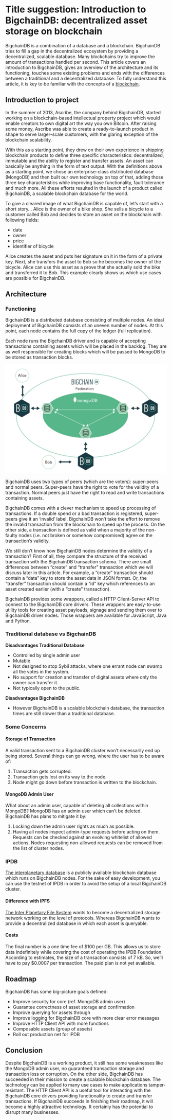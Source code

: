 # Title suggestion: Introduction to BigchainDB: decentralized asset storage on blockchain

BigchainDB is a combination of a database and a blockchain. BigchainDB tries to fill a gap in the decentralized ecosystem by providing a decentralized, scalable database. Many blockchains try to improve the amount of transactions handled per second. This article covers an introduction to BigchainDB, gives an overview of the architecture and its functioning, touches some existing problems and ends with the differences between a traditional and a decentralized database. To fully understand this article, it is key to be familiar with the concepts of a [blockchain].

## Introduction to project
In the summer of 2013, Ascribe, the company behind BigchainDB, started working on a blockchain-based intellectual property project which would enable creators to own digital art the way you own Bitcoin. After raising some money, Ascribe was able to create a ready-to-launch product in shape to serve larger-scale customers, with the glaring exception of the blockchain scalability. 

With this as a starting point, they drew on their own experience in shipping blockchain products to define three specific characteristics: decentralized, immutable and the ability to register and transfer assets. An asset can basically be anything in the form of text output. With the definitions above as a starting point, we chose an enterprise-class distributed database (MongoDB) and then built our own technology on top of that, adding those three key characteristics while improving base functionality, fault tolerance and much more. All these efforts resulted in the launch of a product called BigchainDB, a scalable blockchain database for the world.

To give a cleared image of what BigchainDB is capable of, let’s start with a short story… Alice is the owner of a bike shop. She sells a bicycle to a customer called Bob and decides to store an asset on the blockchain with following fields:
- date
- owner
- price
- identifier of bicycle

Alice creates the asset and puts her signature on it in the form of a private key. Next, she transfers the asset to Bob so he becomes the owner of the bicycle. Alice can use this asset as a prove that she actually sold the bike and transferred it to Bob. This example clearly shows us which use cases are possible for BigchainDB. 


## Architecture
### Functioning
BigchainDB is a distributed database consisting of multiple nodes. An ideal deployment of BigchainDB consists of an uneven number of nodes. At this point, each node contains the full copy of the ledger (full replication). 

Each node runs the BigchainDB driver and is capable of accepting transactions containing assets which will be placed in the backlog. They are as well responsible for creating blocks which will be passed to MongoDB to be stored as transaction blocks. 

![BigchainDB Architecture][architecture]

BigchainDB uses two types of peers (which are the voters): super-peers and normal peers. Super-peers have the right to vote for the validity of a transaction. Normal peers just have the right to read and write transactions containing assets. 

BigchainDB comes with a clever mechanism to speed up processing of transactions. If a double spend or a bad transaction is registered, super-peers give it an ‘invalid’ label. BigchainDB won’t take the effort to remove the invalid transaction from the blockchain to speed up the process. On the other side, a transaction is defined as valid when a majority of the non-faulty nodes (i.e. not broken or somehow compromised) agree on the transaction’s validity.

We still don’t know how BigchainDB nodes determine the validity of a transaction? First of all, they compare the structure of the received transaction with the BigchainDB transaction schema. There are small differences between “create” and “transfer” transaction which we will discuss later in this article. For example, a “create” transaction should contain a “data” key to store the asset data in JSON format. Or, the “transfer” transaction should contain a “id” key which references to an asset created earlier (with a “create” transaction).

BigchainDB provides some wrappers, called a HTTP Client-Server API to connect to the BigchainDB core drivers. These wrappers are easy-to-use utility tools for creating asset payloads, signage and sending them over to BigchainDB driver nodes. Those wrappers are available for JavaScript, Java and Python. 

### Traditional database vs BigchainDB
**Disadvantages Traditional Database**

- Controlled by single admin user
- Mutable
- Not designed to stop Sybil attacks, where one errant node can swamp all the votes in the system.
- No support for creation and transfer of digital assets where only the owner can transfer it.
- Not typically open to the public.

**Disadvantages BigchainDB**

- However BigchainDB is a scalable blockchain database, the transaction times are still slower than a traditional database. 

### Some Concerns
#### Storage of Transaction
A valid transaction sent to a BigchainDB cluster won’t necessarily end up being stored. Several things can go wrong, where the user has to be aware of:

1. Transaction gets corrupted.
2. Transaction gets lost on its way to the node.
3. Node might go down before transaction is written to the blockchain.

#### MongoDB Admin User
What about an admin user, capable of deleting all collections within MongoDB? MongoDB has an admin user which can’t be deleted. BigchainDB has plans to mitigate it by:

1. Locking down the admin user rights as much as possible.
2. Having all nodes inspect admin-type requests before acting on them. Requests can be checked against an evolving whitelist of allowed actions. Nodes requesting non-allowed requests can be removed from the list of cluster nodes.

### IPDB
[The interplanetary database] is a publicly available blockchain database which runs on BigchainDB nodes. For the sake of easy development, you can use the testnet of IPDB in order to avoid the setup of a local BigchainDB cluster. 

#### Difference with IPFS
[The Inter Planetary File System] wants to become a decentralized storage network working on the level of protocols. Whereas BigchainDB wants to provide a decentralized database in which each asset is queryable. 

#### Costs
The final number is a one time fee of $100 per GB. This allows us to store data indefinitely while covering the cost of operating the IPDB Foundation. According to estimates, the size of a transaction consists of 7 kB. So, we’ll have to pay $0.0007 per transaction. The paid plan is not yet available.


## Roadmap
BigchainDB has some big-picture goals defined:


- Improve security for core (ref. MongoDB admin user)
- Guarantee correctness of asset storage and confirmation
- Improve querying for assets through 
- Improve logging for BigchainDB core with more clear error messages
- Improve HTTP Client API with more functions
- Composable assets (group of assets)
- Roll out production net for IPDB

## Conclusion
Despite BigchainDB is a working product, it still has some weaknesses like the MongoDB admin user, no guaranteed transaction storage and transaction loss or corruption. On the other side, BigchainDB has succeeded in their mission to create a scalable blockchain database. The technology can be applied to many use cases to make applications tamper-resistant. The HTTP Client API is a useful tool for interacting with the BigchainDB core drivers providing functionality to create and transfer transactions. If BigchainDB succeeds in finishing their roadmap, it will become a highly attractive technology. It certainly has the potential to disrupt many businesses.

[blockchain]: https://bitfalls.com/2017/08/20/blockchain-explained-blockchain-works/ 
[architecture]: ../images/01.png "BigchainDB Architecture"
[The interplanetary database]: https://ipdb.io
[The Inter Planetary File System]: https://bitfalls.com/2017/10/29/ipfs-just-take-internet-back/ 

